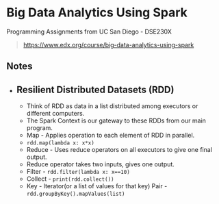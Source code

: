 # Big Data Analytics Using Spark

Programming Assignments from UC San Diego - DSE230X
>https://www.edx.org/course/big-data-analytics-using-spark

## Notes

* ## Resilient Distributed Datasets (RDD)
   * Think of RDD as data in a list distributed among executors or different computers.
   * The Spark Context is our gateway to these RDDs from our main program.
   * Map - Applies operation to each element of RDD in parallel.
   * ```rdd.map(lambda x: x*x) ```
   * Reduce - Uses reduce operators on all executors to give one final output.
   * Reduce operator takes two inputs, gives one output.
   * Filter - ```rdd.filter(lambda x: x==10) ```
   * Collect - ```print(rdd.collect()) ```
   * Key - Iterator(or a list of values for that key) Pair - ```rdd.groupByKey().mapValues(list)```
